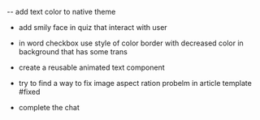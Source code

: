 -- add text color to native theme

- add smily face in quiz that interact with user

- in word checkbox use style of color border with decreased color in background that has some trans
- create a reusable animated text component

- try to find a way to fix image aspect ration probelm in article template #fixed

- complete the chat
